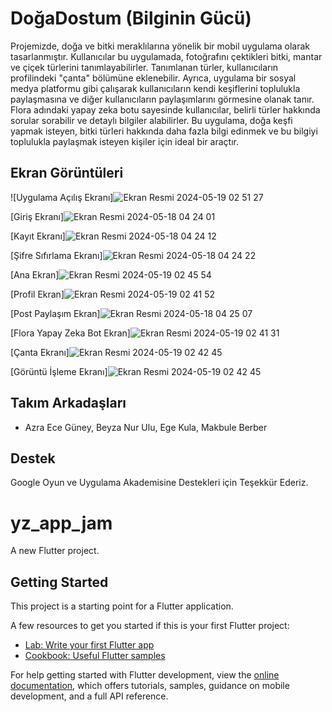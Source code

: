 
# DoğaDostum (Bilginin Gücü)

Projemizde, doğa ve bitki meraklılarına yönelik bir mobil uygulama olarak tasarlanmıştır. Kullanıcılar bu uygulamada, fotoğrafını çektikleri bitki, mantar ve çiçek türlerini tanımlayabilirler. Tanımlanan türler, kullanıcıların profilindeki "çanta" bölümüne eklenebilir. Ayrıca, uygulama bir sosyal medya platformu gibi çalışarak kullanıcıların kendi keşiflerini toplulukla paylaşmasına ve diğer kullanıcıların paylaşımlarını görmesine olanak tanır. Flora adındaki yapay zeka botu sayesinde kullanıcılar, belirli türler hakkında sorular sorabilir ve detaylı bilgiler alabilirler. Bu uygulama, doğa keşfi yapmak isteyen, bitki türleri hakkında daha fazla bilgi edinmek ve bu bilgiyi toplulukla paylaşmak isteyen kişiler için ideal bir araçtır.


## Ekran Görüntüleri

![Uygulama Açılış Ekranı]![Ekran Resmi 2024-05-19 02 51 27](https://github.com/Elcieren/yz_app_jam/assets/117864036/2aeccf0d-2bcd-4c60-affd-e8f0088f7026)

[Giriş Ekranı]![Ekran Resmi 2024-05-18 04 24 01](https://github.com/Elcieren/yz_app_jam/assets/117864036/cfc60451-8882-44e1-aed7-682f8285bb3c)

[Kayıt Ekranı]![Ekran Resmi 2024-05-18 04 24 12](https://github.com/Elcieren/yz_app_jam/assets/117864036/47163959-292c-4a39-8dc7-a65c6bec8be0)

[Şifre  Sıfırlama Ekranı]![Ekran Resmi 2024-05-18 04 24 22](https://github.com/Elcieren/yz_app_jam/assets/117864036/a01ada23-459a-4399-a243-5b54f80e1f4a)

[Ana Ekran]![Ekran Resmi 2024-05-19 02 45 54](https://github.com/Elcieren/yz_app_jam/assets/117864036/2596ddae-6dce-4c6f-bd0b-826931870d26)

[Profil Ekran]![Ekran Resmi 2024-05-19 02 41 52](https://github.com/Elcieren/yz_app_jam/assets/117864036/fcfe1e21-fdcf-43ec-938f-d2d5a423c65e)

[Post Paylaşım Ekran]![Ekran Resmi 2024-05-18 04 25 07](https://github.com/Elcieren/yz_app_jam/assets/117864036/ae217a82-c41b-4b36-9254-97380b1443a1)

[Flora Yapay Zeka Bot Ekran]![Ekran Resmi 2024-05-19 02 41 31](https://github.com/Elcieren/yz_app_jam/assets/117864036/684fccfc-a326-4bfc-8004-dfb7c15c5759)

[Çanta Ekranı]![Ekran Resmi 2024-05-19 02 42 45](https://github.com/Elcieren/yz_app_jam/assets/117864036/69a0f278-14f1-45dd-894b-1d74d179e303)

[Görüntü İşleme Ekranı]![Ekran Resmi 2024-05-19 02 42 45](https://github.com/Elcieren/yz_app_jam/assets/117864036/69a0f278-14f1-45dd-894b-1d74d179e303)






  
## Takım Arkadaşları

- Azra Ece Güney, Beyza Nur Ulu, Ege Kula, Makbule Berber 

  
## Destek

Google Oyun ve Uygulama Akademisine Destekleri için Teşekkür Ederiz.
  
# yz_app_jam

A new Flutter project.

## Getting Started

This project is a starting point for a Flutter application.

A few resources to get you started if this is your first Flutter project:

- [Lab: Write your first Flutter app](https://docs.flutter.dev/get-started/codelab)
- [Cookbook: Useful Flutter samples](https://docs.flutter.dev/cookbook)

For help getting started with Flutter development, view the
[online documentation](https://docs.flutter.dev/), which offers tutorials,
samples, guidance on mobile development, and a full API reference.
